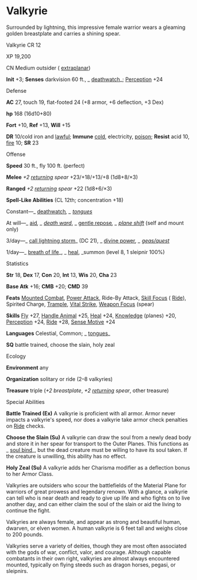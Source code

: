 # Valkyrie

Surrounded by lightning, this impressive female warrior wears a gleaming golden breastplate and carries a shining spear.

Valkyrie CR 12

XP 19,200

CN Medium outsider ( [extraplanar](monsters/creatureTypes#_extraplanar-subtype))

**Init** +3; **Senses** darkvision 60 ft., _ [deathwatch](spells/deathwatch#_deathwatch)_; [Perception](skills/perception#_perception) +24

Defense

**AC** 27, touch 19, flat-footed 24 (+8 armor, +6 deflection, +3 Dex)

**hp** 168 (16d10+80)

**Fort** +10, **Ref** +13, **Will** +15

**DR** 10/cold iron and [lawful](monsters/creatureTypes#_lawful-subtype); **Immune** [cold](monsters/creatureTypes#_cold-subtype), electricity, [poison](monsters/universalMonsterRules#_poison-(ex-or-su)); **Resist** acid 10, [fire](monsters/creatureTypes#_fire-subtype) 10; **SR** 23

Offense

**Speed** 30 ft., fly 100 ft. (perfect)

**Melee** _+2 [returning](magicItems/weapons#_weapons-returning) spear_ +23/+18/+13/+8 (1d8+8/×3)

**Ranged** _+2 [returning](magicItems/weapons#_weapons-returning) spear_ +22 (1d8+6/×3)

**Spell-Like Abilities** (CL 12th; concentration +18)

Constant—_ [deathwatch](spells/deathwatch#_deathwatch)_, _ [tongues](spells/tongues#_tongues)_

At will—_ [aid](spells/aid#_aid)_, _ [death ward](spells/deathWard#_death-ward)_, _ [gentle repose](spells/gentleRepose#_gentle-repose)_, _ [plane shift](spells/planeShift#_plane-shift)_ (self and mount only)

3/day—_ [call lightning storm](spells/callLightningStorm#_call-lightning-storm)_ (DC 21), _ [divine power](spells/divinePower#_divine-power)_, _ [geas/quest](spells/geasQuest#_geas-quest)_

1/day—_ [breath of life](spells/breathOfLife#_breath-of-life)_, _ [heal](spells/heal#_heal), _summon (level 8, 1 sleipnir 100%)

Statistics

**Str** 18, **Dex** 17, **Con** 20, **Int** 13, **Wis** 20, **Cha** 23

**Base Atk** +16; **CMB** +20; **CMD** 39

**Feats** [Mounted Combat](feats#_mounted-combat), [Power Attack](feats#_power-attack), Ride-By Attack, [Skill Focus](feats#_skill-focus) ( [Ride](skills/ride#_ride)), Spirited Charge, [Trample](monsters/universalMonsterRules#_trample), [Vital Strike](feats#_vital-strike), [Weapon Focus](feats#_weapon-focus) (spear)

**Skills** [Fly](skills/fly#_fly) +27, [Handle Animal](skills/handleAnimal#_handle-animal) +25, [Heal](skills/heal#_heal) +24, [Knowledge](skills/knowledge#_knowledge) (planes) +20, [Perception](skills/perception#_perception) +24, [Ride](skills/ride#_ride) +28, [Sense Motive](skills/senseMotive#_sense-motive) +24

**Languages** Celestial, Common; _ [tongues](spells/tongues#_tongues)_

**SQ** battle trained, choose the slain, holy zeal

Ecology

**Environment** any

**Organization** solitary or ride (2–8 valkyries)

**Treasure** triple (_+2 breastplate_, _+2 [returning](magicItems/weapons#_weapons-returning) spear_, other treasure)

Special Abilities

**Battle Trained (Ex)** A valkyrie is proficient with all armor. Armor never impacts a valkyrie's speed, nor does a valkyrie take armor check penalties on [Ride](skills/ride#_ride) checks.

**Choose the Slain (Su)** A valkyrie can draw the soul from a newly dead body and store it in her spear for transport to the Outer Planes. This functions as _ [soul bind](spells/soulBind#_soul-bind)_, but the dead creature must be willing to have its soul taken. If the creature is unwilling, this ability has no effect.

**Holy Zeal (Su)** A valkyrie adds her Charisma modifier as a deflection bonus to her Armor Class.

Valkyries are outsiders who scour the battlefields of the Material Plane for warriors of great prowess and legendary renown. With a glance, a valkyrie can tell who is near death and ready to give up life and who fights on to live another day, and can either claim the soul of the slain or aid the living to continue the fight.

Valkyries are always female, and appear as strong and beautiful human, dwarven, or elven women. A human valkyrie is 6 feet tall and weighs close to 200 pounds.

Valkyries serve a variety of deities, though they are most often associated with the gods of war, conflict, valor, and courage. Although capable combatants in their own right, valkyries are almost always encountered mounted, typically on flying steeds such as dragon horses, pegasi, or sleipnirs.

